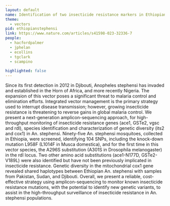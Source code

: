 ```yaml
---
layout: default
name: Identification of two insecticide resistance markers in Ethiopian Anopheles stephensi mosquitoes
theme: 
  - vectors
pid: ethiopianstephensi
link: https://www.nature.com/articles/s41598-023-32336-7
people:
  - hacfordpalmer
  - jphelan
  - ecollins
  - tgclark
  - scampino
  
highlighted: false
---
```


Since its first detection in 2012 in Djibouti, Anopheles stephensi has invaded and established in the Horn of Africa, and more recently Nigeria. The expansion of this vector poses a significant threat to malaria control and elimination efforts. Integrated vector management is the primary strategy used to interrupt disease transmission; however, growing insecticide resistance is threatening to reverse gains in global malaria control. We present a next-generation amplicon-sequencing approach, for high-throughput monitoring of insecticide resistance genes (ace1, GSTe2, vgsc and rdl), species identification and characterization of genetic diversity (its2 and cox1) in An. stephensi. Ninety-five An. stephensi mosquitoes, collected in Ethiopia, were screened, identifying 104 SNPs, including the knock-down mutation L958F (L1014F in Musca domestica), and for the first time in this vector species, the A296S substitution (A301S in Drosophila melanogaster) in the rdl locus. Two other amino acid substitutions (ace1-N177D, GSTe2-V189L) were also identified but have not been previously implicated in insecticide resistance. Genetic diversity in the mitochondrial cox1 gene revealed shared haplotypes between Ethiopian An. stephensi with samples from Pakistan, Sudan, and Djibouti. Overall, we present a reliable, cost-effective strategy using amplicon-sequencing to monitor known insecticide resistance mutations, with the potential to identify new genetic variants, to assist in the high-throughput surveillance of insecticide resistance in An. stephensi populations.